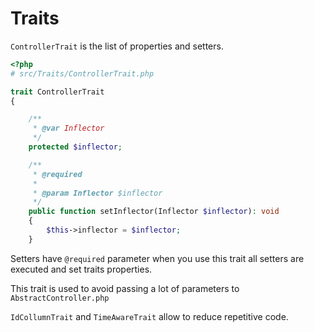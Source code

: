 # Traits

`ControllerTrait` is the list of properties and setters.

```php
<?php
# src/Traits/ControllerTrait.php

trait ControllerTrait
{

    /**
     * @var Inflector
     */
    protected $inflector;

    /**
     * @required
     *
     * @param Inflector $inflector
     */
    public function setInflector(Inflector $inflector): void
    {
        $this->inflector = $inflector;
    }
```
Setters have `@required` parameter when you use this trait all setters are executed and set traits properties.

This trait is used to avoid passing a lot of parameters to  `AbstractController.php` 

`IdCollumnTrait` and `TimeAwareTrait` allow to reduce repetitive code.
